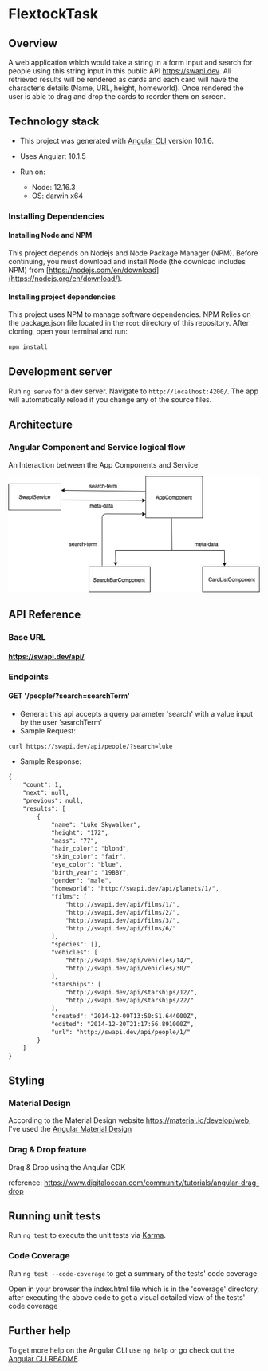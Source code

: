 # FlextockTask

## Overview

A web application which would take a string in a form input and search for people using this string input in this public API https://swapi.dev. All retrieved results will be rendered as cards and each card will have the character’s details (Name, URL, height, homeworld). Once rendered the user is able to drag and drop the cards to reorder them on screen.

## Technology stack

- This project was generated with [Angular CLI](https://github.com/angular/angular-cli) version 10.1.6.

- Uses Angular: 10.1.5

- Run on:
    - Node: 12.16.3
    - OS: darwin x64

### Installing Dependencies

#### Installing Node and NPM

This project depends on Nodejs and Node Package Manager (NPM). Before continuing, you must download and install Node (the download includes NPM) from [https://nodejs.com/en/download](https://nodejs.org/en/download/).

#### Installing project dependencies

This project uses NPM to manage software dependencies. NPM Relies on the package.json file located in the `root` directory of this repository. After cloning, open your terminal and run:

```bash
npm install
```


## Development server

Run `ng serve` for a dev server. Navigate to `http://localhost:4200/`. The app will automatically reload if you change any of the source files.

## Architecture

### Angular Component and Service logical flow

An Interaction between the App Components and Service

![picture](src/assets/architecture-diagram.jpg)


## API Reference

### Base URL
#### https://swapi.dev/api/

### Endpoints
#### GET '/people/?search=searchTerm' 

- General: this api accepts a query parameter 'search' with a value input by the user 'searchTerm'
- Sample Request:
```
curl https://swapi.dev/api/people/?search=luke
```
- Sample Response:
```$xslt
{
    "count": 1, 
    "next": null, 
    "previous": null, 
    "results": [
        {
            "name": "Luke Skywalker", 
            "height": "172", 
            "mass": "77", 
            "hair_color": "blond", 
            "skin_color": "fair", 
            "eye_color": "blue", 
            "birth_year": "19BBY", 
            "gender": "male", 
            "homeworld": "http://swapi.dev/api/planets/1/", 
            "films": [
                "http://swapi.dev/api/films/1/", 
                "http://swapi.dev/api/films/2/", 
                "http://swapi.dev/api/films/3/", 
                "http://swapi.dev/api/films/6/"
            ], 
            "species": [], 
            "vehicles": [
                "http://swapi.dev/api/vehicles/14/", 
                "http://swapi.dev/api/vehicles/30/"
            ], 
            "starships": [
                "http://swapi.dev/api/starships/12/", 
                "http://swapi.dev/api/starships/22/"
            ], 
            "created": "2014-12-09T13:50:51.644000Z", 
            "edited": "2014-12-20T21:17:56.891000Z", 
            "url": "http://swapi.dev/api/people/1/"
        }
    ]
}
```

## Styling

### Material Design 

According to the Material Design website https://material.io/develop/web, I've used the <a href="material.angular.io">Angular Material Design</a>

### Drag & Drop feature

Drag & Drop using the Angular CDK

reference:
https://www.digitalocean.com/community/tutorials/angular-drag-drop

## Running unit tests

Run `ng test` to execute the unit tests via [Karma](https://karma-runner.github.io).

### Code Coverage

Run `ng test --code-coverage` to get a summary of the tests' code coverage

Open in your browser the index.html file which is in the 'coverage' directory, after executing the above code to get a visual detailed view of the tests' code coverage

## Further help

To get more help on the Angular CLI use `ng help` or go check out the [Angular CLI README](https://github.com/angular/angular-cli/blob/master/README.md).
